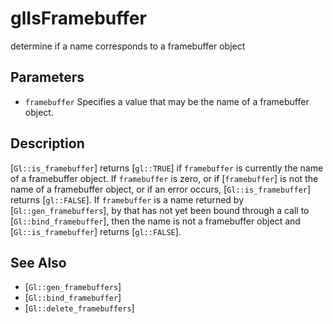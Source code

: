 # glIsFramebuffer
determine if a name corresponds to a framebuffer object

## Parameters
- `framebuffer`
  Specifies a value that may be the name of a framebuffer object.

## Description
[`Gl::is_framebuffer`] returns [`gl::TRUE`] if `framebuffer` is
  currently the name of a framebuffer object. If `framebuffer` is zero,
  or if [`framebuffer`] is not the name of a framebuffer object, or if
  an error occurs, [`Gl::is_framebuffer`] returns [`gl::FALSE`]. If
  `framebuffer` is a name returned by [`Gl::gen_framebuffers`], by that
  has not yet been bound through a call to [`Gl::bind_framebuffer`],
  then the name is not a framebuffer object and [`Gl::is_framebuffer`]
  returns [`gl::FALSE`].

## See Also
- [`Gl::gen_framebuffers`]
- [`Gl::bind_framebuffer`]
- [`Gl::delete_framebuffers`]
